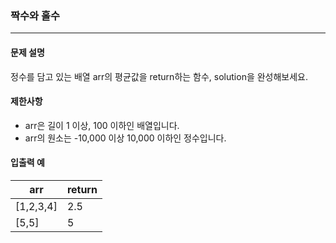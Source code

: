 ### 짝수와 홀수

***

#### 문제 설명

정수를 담고 있는 배열 arr의 평균값을 return하는 함수, solution을 완성해보세요.

#### 제한사항
- arr은 길이 1 이상, 100 이하인 배열입니다.
- arr의 원소는 -10,000 이상 10,000 이하인 정수입니다.

#### 입출력 예
|arr      |return|
|---------|------|
|[1,2,3,4]|2.5   |
|[5,5]    |5     |